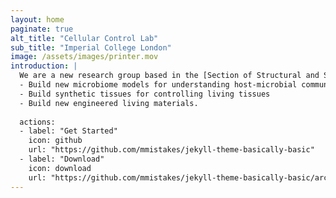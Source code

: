 ```yaml
---
layout: home
paginate: true
alt_title: "Cellular Control Lab"
sub_title: "Imperial College London"
image: /assets/images/printer.mov
introduction: |
  We are a new research group based in the [Section of Structural and Synthetic Biology](https://www.imperial.ac.uk/infectious-disease/research/structural-bio/) in the [Department of Infectious Disease](https://www.imperial.ac.uk/infectious-disease/) at **Imperial College London**. Our group uses 3D printing and fluidic technologies to:
  - Build new microbiome models for understanding host-microbial community relationship
  - Build synthetic tissues for controlling living tissues
  - Build new engineered living materials. 
  
  actions:
  - label: "Get Started"
    icon: github
    url: "https://github.com/mmistakes/jekyll-theme-basically-basic"
  - label: "Download"
    icon: download
    url: "https://github.com/mmistakes/jekyll-theme-basically-basic/archive/master.zip"
---
```

